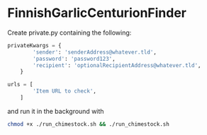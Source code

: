 # FinnishGarlicCenturionFinder

Create private.py containing the following:


```python
privateKwargs = {
        'sender': 'senderAddress@whatever.tld',
        'password': 'password123',
        'recipient': 'optionalRecipientAddress@whatever.tld',
    }

urls = [
        'Item URL to check',
    ]
```

and run it in the background with
```bash
chmod +x ./run_chimestock.sh && ./run_chimestock.sh
```
